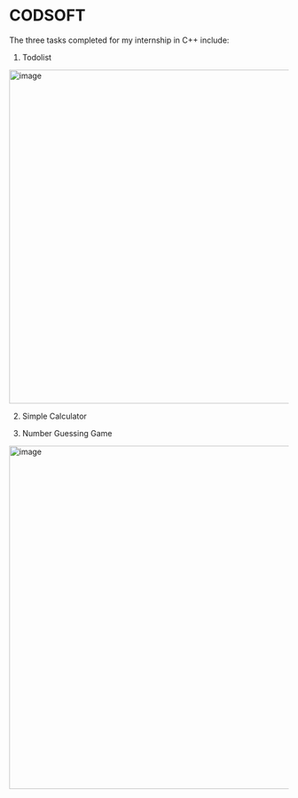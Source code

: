 # CODSOFT
The three tasks completed for my internship in C++ include:

1) Todolist
<img width="601" alt="image" src="https://github.com/TanushreeBorase/CODSOFT/assets/130696335/c0d457aa-fe38-45ff-9d4a-33968aaba328">


2) Simple Calculator


3) Number Guessing Game
<img width="618" alt="image" src="https://github.com/TanushreeBorase/CODSOFT/assets/130696335/b57fee53-1bd8-457d-a11a-fd20a521fea3">

